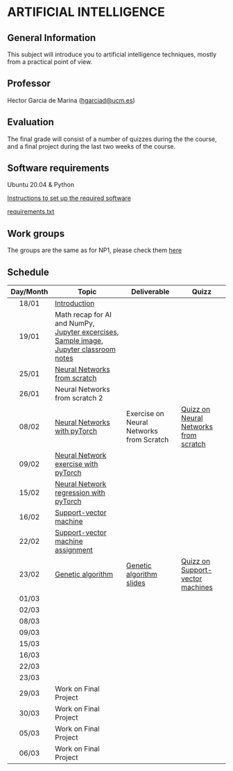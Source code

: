# ARTIFICIAL INTELLIGENCE

## General Information

This subject will introduce you to artificial intelligence techniques, mostly from a practical point of view.

## Professor

Hector Garcia de Marina (hgarciad@ucm.es)

## Evaluation

The final grade will consist of a number of quizzes during the the course, and a final project during the last two weeks of the course.

## Software requirements

Ubuntu 20.04 & Python

[Instructions to set up the required software](slides/instructions.pdf)

[requirements.txt](misc/requirements.txt)

## Work groups

The groups are the same as for NP1, please check them [here](groups.md)

## Schedule

| Day/Month | Topic                                                                      | Deliverable                        | Quizz                                       |
|:---------:|----------------------------------------------------------------------------|------------------------------------|---------------------------------------------|
|   18/01   | [Introduction](slides/Intro.pdf)     |                                    |                                             |
|   19/01   | Math recap for AI and NumPy, [Jupyter excercises](jupyter/01_numpy.ipynb), [Sample image](misc/Sample_abc.jpg), [Jupyter classroom notes](jupyter/01_classroom.ipynb)|                                             |
|   25/01   | [Neural Networks from scratch](jupyter/w02_nn.zip)                                 |                                    |                                             |
|   26/01   | Neural Networks from scratch 2                                                         |                                    |                                             |
|   08/02   | [Neural Networks with pyTorch](jupyter/nn_mnist.ipynb)                                | Exercise on Neural Networks from Scratch                                   |  [Quizz on Neural Networks from scratch](https://api.socrative.com/rc/v6iD9x)                                           |
|   09/02   | [Neural Network exercise with pyTorch](jupyter/03_exercise.ipynb)                                                                          |                                    |                                             |
|   15/02   | [Neural Network regression with pyTorch](jupyter/04_regression.ipynb)                                                                           |                                    |                                             |
|   16/02   | [Support-vector machine](jupyter/05_svm.ipynb)                                                                          |                                    |                                             |
|   22/02   | [Support-vector machine assignment](jupyter/06_svm_multiclass.ipynb)                                                                           |                                    |                                             |
|   23/02   | [Genetic algorithm](jupyter/07_geneticAlgorithm.ipynb)                                                                          |   [Genetic algorithm slides](slides/ga.pdf)                                 |  [Quizz on Support-vector machines](https://api.socrative.com/rc/v6iD9x)                                           |
|   01/03   |                                                                            |                                    |                                             |
|   02/03   |                                                                            |                                    |                                             |
|   08/03   |                                                                            |                                    |                                             |
|   09/03   |                                                                            |                                    |                                             |
|   15/03   |                                                                            |                                    |                                             |
|   16/03   |                                                                            |                                    |                                             |
|   22/03   |                                                                            |                                    |                                             |
|   23/03   |                                                                            |                                    |                                             |
|   29/03   | Work on Final Project                                                      |                                    |                                             |
|   30/03   | Work on Final Project                                                      |                                    |                                             |
|   05/03   | Work on Final Project                                                      |                                    |                                             |
|   06/03   | Work on Final Project                                                      |                                    |                                             |
